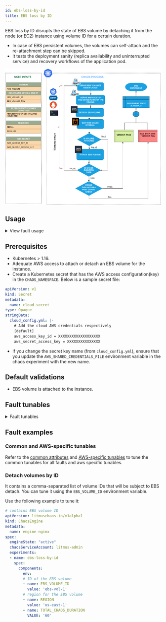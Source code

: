 ```yaml
---
id: ebs-loss-by-id
title: EBS loss by ID
---
```

EBS loss by ID disrupts the state of EBS volume by detaching it from the node (or EC2) instance using volume ID for a certain duration.
- In case of EBS persistent volumes, the volumes can self-attach and the re-attachment step can be skipped.
- It tests the deployment sanity (replica availability and uninterrupted service) and recovery workflows of the application pod.

![EBS Loss By ID](./static/images/ebs-loss.png)

## Usage

<details>
<summary>View fault usage</summary>
<div>
It tests the deployment sanity (replica availability and uninterrupted service) and recovery workflows of the application pod.
</div>
</details>

## Prerequisites

- Kubernetes > 1.16.
- Adequate AWS access to attach or detach an EBS volume for the instance. 
- Create a Kubernetes secret that has the AWS access configuration(key) in the `CHAOS_NAMESPACE`. Below is a sample secret file:
```yaml
apiVersion: v1
kind: Secret
metadata:
  name: cloud-secret
type: Opaque
stringData:
  cloud_config.yml: |-
    # Add the cloud AWS credentials respectively
    [default]
    aws_access_key_id = XXXXXXXXXXXXXXXXXXX
    aws_secret_access_key = XXXXXXXXXXXXXXX
```
- If you change the secret key name (from `cloud_config.yml`), ensure that you update the `AWS_SHARED_CREDENTIALS_FILE` environment variable in the chaos experiment with the new name.

## Default validations

- EBS volume is attached to the instance.

## Fault tunables

<details>
    <summary>Fault tunables</summary>
    <h2>Mandatory fields</h2>
    <table>
      <tr>
        <th> Variables </th>
        <th> Description </th>
        <th> Notes </th>
      </tr>
      <tr>
        <td> EBS_VOLUME_ID </td>
        <td> Comma-separated list of volume IDs subject to EBS detach. </td>
        <td> For example, <code>ebs-vol-1,ebs-vol-2</code>. </td>
      </tr>
      <tr>
        <td> REGION </td>
        <td> Region name for the target volumes.</td>
        <td> For example, <code>us-east-1</code>. </td>
      </tr>
    </table>
    <h2>Optional fields</h2>
    <table>
      <tr>
        <th> Variables </th>
        <th> Description </th>
        <th> Notes </th>
      </tr>
      <tr>
        <td> TOTAL_CHAOS_DURATION </td>
        <td> Duration that you specify, through which chaos is injected into the target resource (in seconds). </td>
        <td> Defaults to 30s. </td>
      </tr>
      <tr>
        <td> CHAOS_INTERVAL </td>
        <td> Time interval between the attachment and detachment of the volumes (in seconds). </td>
        <td> Defaults to 30s. </td>
      </tr>
      <tr>
        <td> SEQUENCE </td>
        <td> Sequence of chaos execution for multiple volumes.</td>
        <td> Defaults to parallel. Supports serial sequence as well. </td>
      </tr>
      <tr>
        <td> RAMP_TIME </td>
        <td> Period to wait before and after injecting chaos (in seconds). </td>
        <td> For example, 30s. </td>
      </tr>
    </table>
</details>

## Fault examples

### Common and AWS-specific tunables

Refer to the [common attributes](../common-tunables-for-all-faults) and [AWS-specific tunables](./aws-fault-tunables) to tune the common tunables for all faults and aws specific tunables.

### Detach volumes by ID

It contains a comma-separated list of volume IDs that will be subject to EBS detach. You can tune it using the `EBS_VOLUME_ID` environment variable.

Use the following example to tune it:

[embedmd]:# (./static/manifests/ebs-loss-by-id/ebs-volume-id.yaml yaml)
```yaml
# contains EBS volume ID 
apiVersion: litmuschaos.io/v1alpha1
kind: ChaosEngine
metadata:
  name: engine-nginx
spec:
  engineState: "active"
  chaosServiceAccount: litmus-admin
  experiments:
  - name: ebs-loss-by-id
    spec:
      components:
        env:
        # ID of the EBS volume
        - name: EBS_VOLUME_ID
          value: 'ebs-vol-1'
        # region for the EBS volume
        - name: REGION
          value: 'us-east-1'
        - name: TOTAL_CHAOS_DURATION
          VALUE: '60'
```